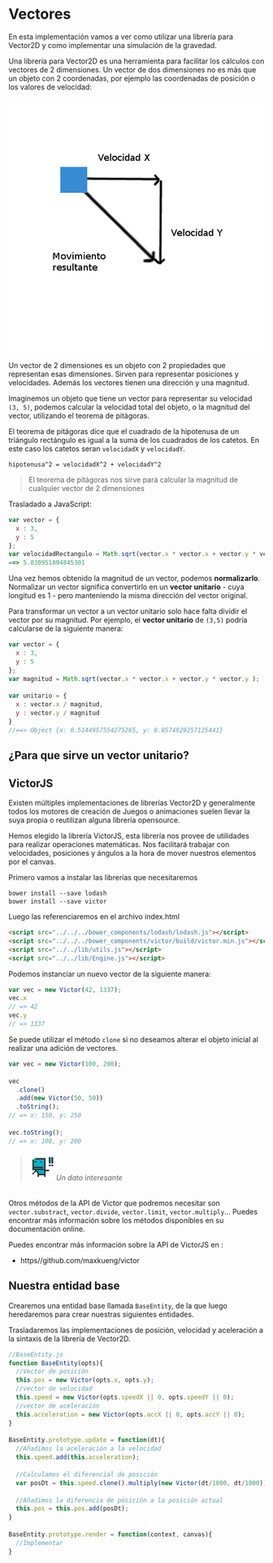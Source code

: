 # Vectores
En esta implementación vamos a ver como utilizar una librería para Vector2D y como implementar una simulación de la gravedad.

Una librería para Vector2D es una herramienta para facilitar los cálculos con vectores de 2 dimensiones. Un vector de dos dimensiones no es más que un objeto con 2 coordenadas, por ejemplo las coordenadas de posición o los valores de velocidad:

![](https://github.com/rafinskipg/introductioncanvas/raw/master/img/teory/chapter_animations/pitagoras.png)

Un vector de 2 dimensiones es un objeto con 2 propiedades que representan esas dimensiones. Sirven para representar posiciones y velocidades. Además los vectores tienen una dirección y una magnitud.

Imaginemos un objeto que tiene un vector para representar su velocidad `(3, 5)`, podemos calcular la velocidad total del objeto, o la magnitud del vector, utilizando el teorema de pitágoras.

El teorema de pitágoras dice que el cuadrado de la hipotenusa de un triángulo rectángulo es igual a la suma de los cuadrados de los catetos. En este caso los catetos seran `velocidadX` y `velocidadY`. 

```
hipotenusa^2 = velocidadX^2 + velocidadY^2
```


>El teorema de pitágoras nos sirve para calcular la magnitud de cualquier vector de 2 dimensiones

Trasladado a JavaScript:

```javascript
var vector = {
  x : 3,
  y : 5
};
var velocidadRectangulo = Math.sqrt(vector.x * vector.x + vector.y * vector.y )
==> 5.830951894845301
```

Una vez hemos obtenido la magnitud de un vector, podemos **normalizarlo**. Normalizar un vector significa convertirlo en un **vector unitario** - cuya longitud es 1 - pero manteniendo la misma dirección del vector original.

Para transformar un vector a un vector unitario solo hace falta dividir el vector por su magnitud. Por ejemplo, el **vector unitario** de `(3,5)` podría calcularse de la siguiente manera:

```javascript
var vector = {
  x : 3,
  y : 5
};
var magnitud = Math.sqrt(vector.x * vector.x + vector.y * vector.y );

var unitario = {
  x : vector.x / magnitud,
  y : vector.y / magnitud
}
//==> Object {x: 0.5144957554275265, y: 0.8574929257125441}
```

## ¿Para que sirve un vector unitario?


## VictorJS

Existen múltiples implementaciones de librerías Vector2D y generalmente todos los motores de creación de Juegos o animaciones suelen llevar la suya propia o reutilizan alguna librería opensource.

Hemos elegido la librería VictorJS, esta librería nos provee de utilidades para realizar operaciones matemáticas. Nos facilitará trabajar con velocidades, posiciones y ángulos a la hora de mover nuestros elementos por el canvas.

Primero vamos a instalar las librerías que necesitaremos

```
bower install --save lodash
bower install --save victor
```

Luego las referenciaremos en el archivo index.html

```html
<script src="../../../bower_components/lodash/lodash.js"></script>
<script src="../../../bower_components/victor/build/victor.min.js"></script>
<script src="../../lib/utils.js"></script>
<script src="../../lib/Engine.js"></script>
```

Podemos instanciar un nuevo vector de la siguiente manera:

```javascript
var vec = new Victor(42, 1337);
vec.x
// => 42
vec.y
// => 1337
```

Se puede utilizar el método `clone` si no deseamos alterar el objeto inicial al realizar una adición de vectores.

```javascript
var vec = new Victor(100, 200);

vec
  .clone()
  .add(new Victor(50, 50))
  .toString();
// => x: 150, y: 250

vec.toString();
// => x: 100, y: 200
```


>###### ![](https://github.com/rafinskipg/introductioncanvas/raw/master/img/interesting_icon.png) Un dato interesante
Otros métodos de la API de Victor que podremos necesitar son `vector.substract`, `vector.divide`, `vector.limit`, `vector.multiply`... 
Puedes encontrar más información sobre los métodos disponibles en su documentación online. 

Puedes encontrar más información sobre la API de VictorJS en : 
 - https//github.com/maxkueng/victor


## Nuestra entidad base

Crearemos una entidad base llamada `BaseEntity`, de la que luego heredaremos para crear nuestras siguientes entidades.

Trasladaremos las implementaciones de posición, velocidad y aceleración a la sintaxis de la librería de Vector2D.

```javascript
//BaseEntity.js
function BaseEntity(opts){
  //Vector de posición
  this.pos = new Victor(opts.x, opts.y);
  //vector de velocidad
  this.speed = new Victor(opts.speedX || 0, opts.speedY || 0);
  //vector de aceleración
  this.acceleration = new Victor(opts.accX || 0, opts.accY || 0);
}

BaseEntity.prototype.update = function(dt){
  //Añadimos la aceleración a la velocidad
  this.speed.add(this.acceleration);

  //Calculamos el diferencial de posición 
  var posDt = this.speed.clone().multiply(new Victor(dt/1000, dt/1000));

  //Añadimos la diferencia de posición a la posición actual
  this.pos = this.pos.add(posDt);
}

BaseEntity.prototype.render = function(context, canvas){
  //Implementar
}
```
